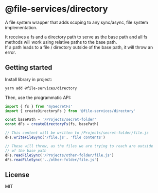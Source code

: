 # @file-services/directory

A file system wrapper that adds scoping to any sync/async, file system implementation.

It receives a fs and a directory path to serve as the base path and all fs methods will work using relative paths to the base path.  
If a path leads to a file / directory outside of the base path, it will throw an error.

## Getting started

Install library in project:
```sh
yarn add @file-services/directory
```

Then, use the programmatic API:
```ts
import { fs } from 'mySecretFs'
import { createDirectoryFs } from '@file-services/directory'

const basePath = '/Projects/secret-folder'
const dFs = createDirectoryFs(fs, basePath)

// This content will be written to /Projects/secret-folder/file.js
dFs.writeFileSync('/file.js', 'file contents')

// These will throw, as the files we are trying to reach are outside
// of the base path
dFs.readFileSync('/Projects/other-folder/file.js')
dFs.readFileSync('../other-folder/file.js')
```

## License

MIT
